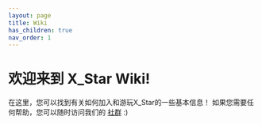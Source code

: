 ```yaml
---
layout: page
title: Wiki
has_children: true
nav_order: 1
---
```


# 欢迎来到 X_Star Wiki!

在这里，您可以找到有关如何加入和游玩X_Star的一些基本信息！ 
如果您需要任何帮助，您可以随时访问我们的 [社群]({{site.baseurl}}/getting-started/join.html) :)
